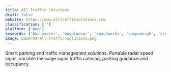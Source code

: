 ```yaml
---
title: All Traffic Solutions
draft: false 
website: https://www.alltrafficsolutions.com
classification: ['']
platform: ['Web']
keywords: ['bus_master', 'busplanner', 'coachworks', 'compuweigh', 'crewline', 'edulog', 'fleetroot', 'gis_routing', 'lynx', 'prm_for_travel', 'ptv_visum', 'rail_connect™_360', 'routefinder_pro', 'simplypermits', 'ticketsimply', 'transport_api', 'turnit_ride', 'versatrans', 'curbflow']
image: 2020/04/All-Traffic-Solutions.png
---
```

Smart parking and traffic management solutions. Portable radar speed signs, variable message signs traffic calming, parking guidance and occupancy.